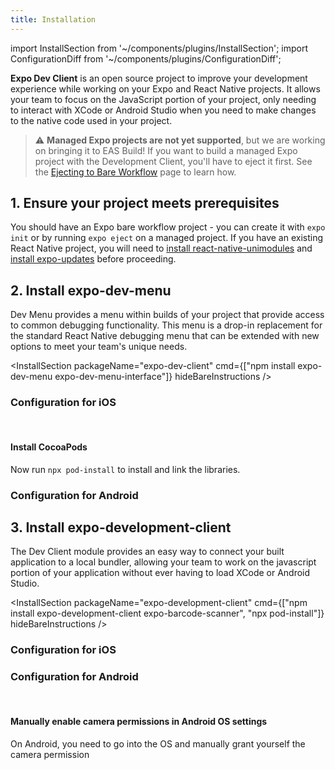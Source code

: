 ```yaml
---
title: Installation
---
```


import InstallSection from '~/components/plugins/InstallSection';
import ConfigurationDiff from '~/components/plugins/ConfigurationDiff';

**Expo Dev Client** is an open source project to improve your development experience while working on your Expo and React Native projects. It allows your team to focus on the JavaScript portion of your project, only needing to interact with XCode or Android Studio when you need to make changes to the native code used in your project.

> ⚠️ **Managed Expo projects are not yet supported**, but we are working on bringing it to EAS Build! If you want to build a managed Expo project with the Development Client, you'll have to eject it first. See the [Ejecting to Bare Workflow](../../workflow/customizing/) page to learn how.

<!-- ## Dream Instructions

### The easiest way to get started is to initialize a new project.

All of our default templates start with expo-dev pre installed.
<InstallSection packageName="expo-dev" cmd={["expo init my-project", "cd my-project", "npx pod-install"]} hideBareInstructions />

### If you are upgrading an existing expo project

<InstallSection packageName="expo-dev" cmd={["expo install expo-dev"]} hideBareInstructions />

### If you have an existing react-native project

If you're installing this in a bare React Native app, you should also follow [these additional install instructions](/client/coming-from-react-native/)
<br/>
<br/>
<br/>

# Real instructions -->

## 1. Ensure your project meets prerequisites

You should have an Expo bare workflow project - you can create it with `expo init` or by running `expo eject` on a managed project. If you have an existing React Native project, you will need to [install react-native-unimodules](/bare/installing-unimodules/) and [install expo-updates](/bare/installing-updates/) before proceeding.

## 2. Install expo-dev-menu

Dev Menu provides a menu within builds of your project that provide access to common debugging functionality. This menu is a drop-in replacement for the standard React Native debugging menu that can be extended with new options to meet your team's unique needs.

<InstallSection packageName="expo-dev-client" cmd={["npm install expo-dev-menu expo-dev-menu-interface"]} hideBareInstructions />

### Configuration for iOS

<ConfigurationDiff source="/static/diffs/dev-menu-ios.diff" />

<br />

#### Install CocoaPods

Now run `npx pod-install` to install and link the libraries.

### Configuration for Android

<ConfigurationDiff source="/static/diffs/dev-menu-android.diff" />

## 3. Install expo-development-client

The Dev Client module provides an easy way to connect your built application to a local bundler, allowing your team to work on the javascript portion of your application without ever having to load XCode or Android Studio.

<InstallSection packageName="expo-development-client" cmd={["npm install expo-development-client expo-barcode-scanner", "npx pod-install"]} hideBareInstructions />

### Configuration for iOS

<ConfigurationDiff source="/static/diffs/dev-ios.diff" />

### Configuration for Android

<ConfigurationDiff source="/static/diffs/dev-android.diff" />

<br />

#### Manually enable camera permissions in Android OS settings

On Android, you need to go into the OS and manually grant yourself the camera permission
